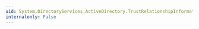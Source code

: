 ```yaml
---
uid: System.DirectoryServices.ActiveDirectory.TrustRelationshipInformation
internalonly: False
---
```

